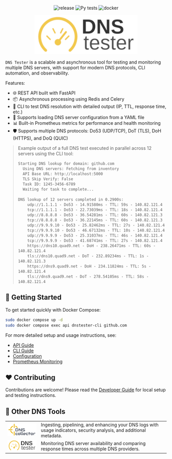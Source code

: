 <p align="center">
  <img src="https://img.shields.io/github/v/release/dmachard/dns-tester?logo=github&sort=semver" alt="release"/>
  <img src="https://img.shields.io/badge/pytest-44-green" alt="Py tests"/>
  <img src="https://img.shields.io/docker/pulls/dmachard/dnstester.svg" alt="docker"/>
</p>

<p align="center">
  <img src="docs/logo-dns-tester.png" alt="DNS-collector"/>
</p>

`DNS Tester` is a scalable and asynchronous tool for testing and monitoring multiple DNS servers, with support for modern DNS protocols, CLI automation, and observability.

Features:
- 🌐 REST API built with FastAPI
- 📦 Asynchronous processing using Redis and Celery
- 🧪 CLI to test DNS resolution with detailed output (IP, TTL, response time, etc.)
- 🧾 Supports loading DNS server configuration from a YAML file
- 📊 Built-in Prometheus metrics for performance and health monitoring
- 🛡️ Supports multiple DNS protocols: Do53 (UDP/TCP), DoT (TLS), DoH (HTTPS), and DoQ (QUIC)

> Example output of a full DNS test executed in parallel across 12 servers using the CLI tool:
> 
> ```
> Starting DNS lookup for domain: github.com
>   Using DNS servers: Fetching from inventory
>   API Base URL: http://localhost:5000
>   TLS Skip Verify: False
>   Task ID: 1245-3456-6789
>   Waiting for task to complete...
> 
> DNS lookup of 12 servers completed in 0.2900s:
>     udp://1.1.1.1 - Do53 - 14.91580ms - TTL: 59s - 140.82.121.4
>     tcp://1.1.1.1 - Do53 - 22.73039ms - TTL: 18s - 140.82.121.4
>     udp://8.8.8.8 - Do53 - 36.54281ms - TTL: 60s - 140.82.121.3
>     tcp://8.8.8.8 - Do53 - 36.22145ms - TTL: 60s - 140.82.121.3
>     udp://9.9.9.10 - Do53 - 25.82462ms - TTL: 27s - 140.82.121.4
>     tcp://9.9.9.10 - Do53 - 46.67132ms - TTL: 10s - 140.82.121.4
>     udp://9.9.9.9 - Do53 - 25.31037ms - TTL: 46s - 140.82.121.4
>     tcp://9.9.9.9 - Do53 - 41.68741ms - TTL: 27s - 140.82.121.4
>     https://dns10.quad9.net - DoH - 238.26471ms - TTL: 60s - 140.82.121.4
>     tls://dns10.quad9.net - DoT - 232.89234ms - TTL: 1s - 140.82.121.3
>     https://dns9.quad9.net - DoH - 234.11824ms - TTL: 5s - 140.82.121.4
>     tls://dns9.quad9.net - DoT - 278.54105ms - TTL: 58s - 140.82.121.4
> ```

## 🚀 Getting Started

To get started quickly with Docker Compose:

```bash
sudo docker compose up -d
sudo docker compose exec api dnstester-cli github.com
```

For more detailed setup and usage instructions, see:
- [API Guide](docs/API_GUIDE.md) 
- [CLI Guide](docs/CLI_GUIDE.md) 
- [Configuration](docs/CONFIG.md)
- [Prometheus Monitoring](docs/MONITORING.md)

## ❤️ Contributing

Contributions are welcome!
Please read the [Developer Guide](CONTRIBUTING.md) for local setup and testing instructions.

## 🧰 Other DNS Tools

| | |
|:--:|------------|
| <a href="https://github.com/dmachard/DNS-collector" target="_blank"><img src="https://github.com/dmachard/DNS-collector/blob/main/docs/dns-collector_logo.png?raw=true" alt="DNS-collector" width="200"/></a> | Ingesting, pipelining, and enhancing your DNS logs with usage indicators, security analysis, and additional metadata. |
| <a href="https://github.com/dmachard/DNS-tester" target="_blank"><img src="https://github.com/dmachard/DNS-tester/blob/main/docs/logo-dns-tester.png?raw=true" alt="DNS-collector" width="200"/></a> | Monitoring DNS server availability and comparing response times across multiple DNS providers. |